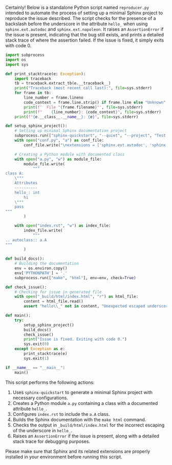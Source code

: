 Certainly! Below is a standalone Python script named `reproducer.py` intended to automate the process of setting up a minimal Sphinx project to reproduce the issue described. The script checks for the presence of a backslash before the underscore in the attribute `hello_` when using `sphinx.ext.autodoc` and `sphinx.ext.napoleon`. It raises an `AssertionError` if the issue is present, indicating that the bug still exists, and prints a detailed stack trace of where the assertion failed. If the issue is fixed, it simply exits with code 0.

```python
import subprocess
import os
import sys

def print_stacktrace(e: Exception):
    import traceback
    tb = traceback.extract_tb(e.__traceback__)
    print("Traceback (most recent call last):", file=sys.stderr)
    for frame in tb:
        line_number = frame.lineno
        code_context = frame.line.strip() if frame.line else "Unknown"
        print(f'  File "{frame.filename}"', file=sys.stderr)
        print(f"    {line_number}: {code_context}", file=sys.stderr)
    print(f"{e.__class__.__name__}: {e}", file=sys.stderr)

def setup_sphinx_project():
    # Setting up minimal Sphinx documentation project
    subprocess.run(["sphinx-quickstart", "--quiet", "--project", "Test Project", "--author", "Test Author", "--release", "0.1", "--makefile", "n"], check=True)
    with open("conf.py", "a") as conf_file:
        conf_file.write("\nextensions = ['sphinx.ext.autodoc', 'sphinx.ext.napoleon']\n")

    # Creating a Python module with documented class
    with open("a.py", "w") as module_file:
        module_file.write(
            """
class A:
    \"""
    Attributes
    ----------
    hello_: int
        hi
    \"""
    pass
"""
        )

    with open("index.rst", "w") as index_file:
        index_file.write(
            """
.. autoclass:: a.A
"""
        )

def build_docs():
    # Building the documentation
    env = os.environ.copy()
    env['PYTHONPATH'] = '.'
    subprocess.run(["make", "html"], env=env, check=True)

def check_issue():
    # Checking for issue in generated file
    with open("_build/html/index.html", "r") as html_file:
        content = html_file.read()
        assert "hello\\_" not in content, "Unexpected escaped underscore in attribute name."

def main():
    try:
        setup_sphinx_project()
        build_docs()
        check_issue()
        print("Issue is fixed. Exiting with code 0.")
        sys.exit(0)
    except Exception as e:
        print_stacktrace(e)
        sys.exit(1)

if __name__ == "__main__":
    main()
```

This script performs the following actions:

1. Uses `sphinx-quickstart` to generate a minimal Sphinx project with necessary configurations.
2. Creates a Python module `a.py` containing a class with a documented attribute `hello_`.
3. Configures `index.rst` to include the `a.A` class.
4. Builds the Sphinx documentation with the `make html` command.
5. Checks the output in `_build/html/index.html` for the incorrect escaping of the underscore in `hello_`.
6. Raises an `AssertionError` if the issue is present, along with a detailed stack trace for debugging purposes.

Please make sure that Sphinx and its related extensions are properly installed in your environment before running this script.